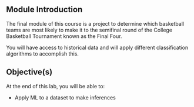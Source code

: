 ## Module Introduction

The final module of this course is a project to determine which basketball teams are most likely to make it to the semifinal round of the College Basketball Tournament known as the Final Four.

You will have access to historical data and will apply different classification algorithms to accomplish this.

## Objective(s)

At the end of this lab, you will be able to:
* Apply ML to a dataset to make inferences


